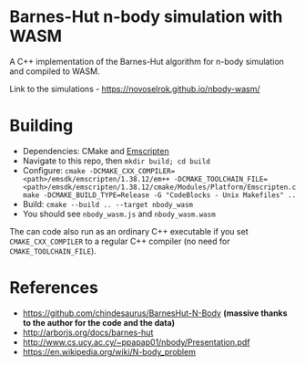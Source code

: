 # Barnes-Hut n-body simulation with WASM

A C++ implementation of the Barnes-Hut algorithm for n-body simulation and compiled to WASM.

Link to the simulations - https://novoselrok.github.io/nbody-wasm/

# Building
- Dependencies: CMake and [Emscripten](https://github.com/kripken/emscripten)
- Navigate to this repo, then `mkdir build; cd build`
- Configure: `cmake -DCMAKE_CXX_COMPILER=<path>/emsdk/emscripten/1.38.12/em++ -DCMAKE_TOOLCHAIN_FILE=<path>/emsdk/emscripten/1.38.12/cmake/Modules/Platform/Emscripten.cmake -DCMAKE_BUILD_TYPE=Release -G "CodeBlocks - Unix Makefiles" ..`
- Build: `cmake --build .. --target nbody_wasm`
- You should see `nbody_wasm.js` and `nbody_wasm.wasm`

The can code also run as an ordinary C++ executable if you set `CMAKE_CXX_COMPILER` to a regular C++ compiler (no need for `CMAKE_TOOLCHAIN_FILE`).

# References
- https://github.com/chindesaurus/BarnesHut-N-Body **(massive thanks to the author for the code and the data)**
- http://arborjs.org/docs/barnes-hut
- http://www.cs.ucy.ac.cy/~ppapap01/nbody/Presentation.pdf
- https://en.wikipedia.org/wiki/N-body_problem
